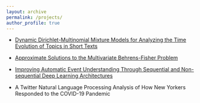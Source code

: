 ```yaml
---
layout: archive
permalink: /projects/
author_profile: true
---
```


* [Dynamic Dirichlet-Multinomial Mixture Models for Analyzing the Time Evolution of Topics in Short Texts](http://k-wib.github.io/files/DDMM_for_Short_Texts.pdf)

* [Approximate Solutions to the Multivariate Behrens-Fisher Problem](http://k-wib.github.io/files/2_thesis.pdf)

* [Improving Automatic Event Understanding Through Sequential and Non-sequential Deep Learning Architectures](http://k-wib.github.io/files/BBCU_Final_Report.pdf)

* A Twitter Natural Language Processing Analysis of How New Yorkers Responded to the COVID-19 Pandemic